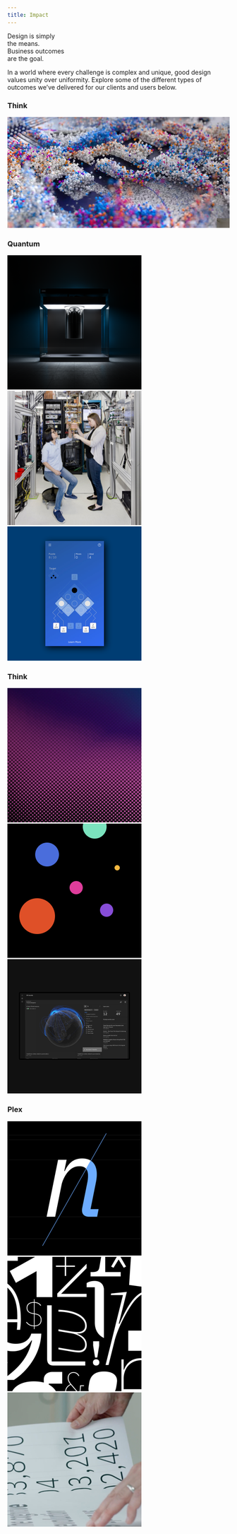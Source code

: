```yaml
---
title: Impact
---
```


<title-block>
Design is simply<br>
the means.<br>
<span>Business outcomes
<br>are the goal.</span>
</title-block>

<grid background="gray-10">
<column lg="8">

<p size="xl">In a world where every challenge is complex and unique, good design values unity over uniformity. Explore some of the different types of outcomes we’ve delivered for our clients and users below.</p>

<icon name="ArrowDown32"></icon>

</column>
</grid>

<grid background="gray-10">
<column lg="4">

### Think

</column>

<column lg="4" md="4">
  
  <tile name="Business leaders, visionaries, and innovators unite for a singular experience" caption="impact/think" href="/impact/template/">
    <img src="images/Image_1.png" alt="" class="tile__img"/>
  </tile>

</column>

</grid>
<grid background="gray-10">
<column lg="4">

### Quantum

</column>

<column lg="4" md="4">
  <tile name="IBM Q, System One" caption="impact/quantum" href="/impact/template/">
    <img src="images/Image_2.png" alt="quantum computer" class="tile__img"/>
  </tile>

</column>
<column lg="4" md="4">

  <tile name="Glimpses of an actual quantum computer" caption="fossbytes" href="/impact/template/">
    <img src="images/Image_3.png" alt="two people examing quantum-ness" class="tile__img"/>
  </tile>

</column>
<column lg="4" md="4">

  <tile name="This mobile app teaches quantum computing through a puzzle game" caption="thenextweb" href="/impact/template/">
    <img src="images/Image_4.png" alt="quantum puzzle game" class="tile__img"/>
  </tile>

</column>
</grid>
<grid background="gray-10">
<column lg="4">

### Think

</column>

<column lg="4" md="4">
  <tile name="Security Design at IBM" caption="impact/security" href="/impact/template/">
    <img src="images/Image_5.png" alt="Purple gradient" class="tile__img"/>
  </tile>

</column>
<column lg="4" md="4">

  <tile name="Using data visualization to spot cyber threats" caption="quartz" href="/impact/template/">
    <img src="images/Image_6.png" alt="circles on a blackground" class="tile__img"/>
  </tile>

</column>
<column lg="4" md="4">

  <tile name="X-Force Command takes their immersive cybersecurity training on the road" caption="nytimes" href="/impact/template/">
    <img src="images/Image_7.png" alt="xforce dashboard" class="tile__img"/>
  </tile>

</column>
</grid>

<grid background="gray-10">
<column lg="4">

### Plex

</column>

<column lg="4" md="4">
  <tile name="A typeface with a story" caption="impact/plex" href="/impact/template/">
    <img src="images/Image_8.png" alt="Plex" class="tile__img"/>
  </tile>

</column>
<column lg="4" md="4">

  <tile name="Why a 2018 Typeface Design Competition judge voted for Plex" caption="tdc/news" href="/impact/template/">
    <img src="images/Image_9.png" alt="Random white glyphs on a black background" class="tile__img"/>
  </tile>

</column>
<column lg="4" md="4">

  <tile name="The business case for our open source font" caption="source" href="/impact/template/">
    <img src="images/Image_10.png" alt="Mike looking at Plex on a table" class="tile__img"/>
  </tile>

</column>
</grid>
